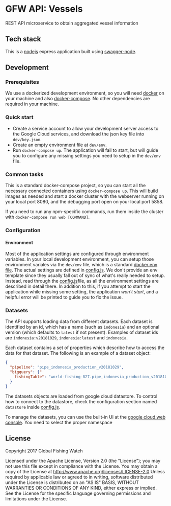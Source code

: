# GFW API: Vessels

REST API microservice to obtain aggregated vessel information

## Tech stack

This is a [nodejs](https://nodejs.org/en/) express application built using
[swagger-node](https://github.com/swagger-api/swagger-node).

## Development

### Prerequisites

We use a dockerized development environment, so you will need
[docker](https://www.docker.com/) on your machine and also
[docker-compose](https://docs.docker.com/compose/install/). No other
dependencies are required in your machine.

### Quick start

* Create a service account to allow your development server access to the
  Google Cloud services, and download the json key file into `dev/key.json`.
* Create an empty environment file at `dev/env`.
* Run `docker-compose up`. The application will fail to start, but will guide
  you to configure any missing settings you need to setup in the `dev/env`
  file.

### Common tasks

This is a standard docker-compose project, so you can start all the necessary
connected containers using `docker-compose up`. This will build images as
needed and start a docker cluster with the webserver running on your local port
8080, and the debugging port open on your local port 5858.

If you need to run any npm-specific commands, run them inside the cluster with
`docker-compose run web [COMMAND]`.

### Configuration

#### Environment

Most of the application settings are configured through environment variables.
In your local development environment, you can setup those environment variales
via the `dev/env` file, which is a standard [docker env
file](https://docs.docker.com/compose/env-file/). The actual settings are
defined in [config.js](../src/config.js). We don't provide an env template
since they usually fall out of sync of what's really needed to setup. Instead,
read through the [config.js](../src/config.js)file, as all the environment
settings are described in detail there. In addition to this, if you attempt to
start the application while missing some setting, the application *won't
start*, and a helpful error will be printed to guide you to fix the issue.

### Datasets

The API supports loading data from different datasets. Each dataset is
identified by an id, which has a name (such as `indonesia`) and an optional
version (which defaults to `latest` if not present). Examples of dataset ids
are `indonesia:v20181029`, `indonesia:latest` and `indonesia`.

Each dataset contains a set of properties which describe how to access the data
for that dataset. The following is an example of a dataset object:

```json
{
  "pipeline": "pipe_indonesia_production_v20181029",
  "bigquery": {"
    fishingTable": "world-fishing-827.pipe_indonesia_production_v20181029.published_events_fishing"
  }
}
```

The datasets objects are loaded from google cloud datastore. To control how to
connect to the datastore, check the configuration section named `datastore`
inside [config.js](../src/config.js).

To manage the datasets, you can use the built-in UI at the [google cloud web
console](https://console.cloud.google.com/datastore/entities;kind=Dataset). You
need to select the proper namespace


## License

Copyright 2017 Global Fishing Watch

Licensed under the Apache License, Version 2.0 (the "License"); you may not use
this file except in compliance with the License. You may obtain a copy of the
License at http://www.apache.org/licenses/LICENSE-2.0 Unless required by
applicable law or agreed to in writing, software distributed under the License
is distributed on an "AS IS" BASIS, WITHOUT WARRANTIES OR CONDITIONS OF ANY
KIND, either express or implied. See the License for the specific language
governing permissions and limitations under the License.

